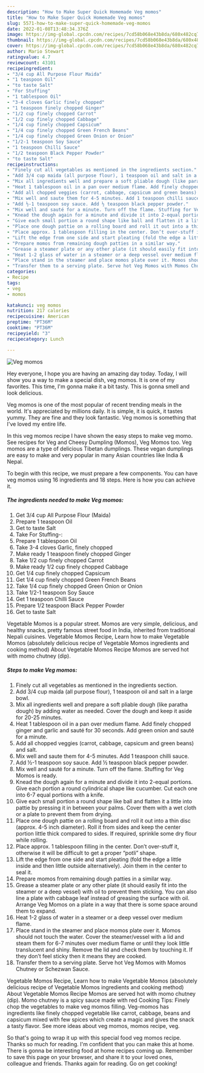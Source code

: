 ```yaml
---
description: "How to Make Super Quick Homemade Veg momos"
title: "How to Make Super Quick Homemade Veg momos"
slug: 5571-how-to-make-super-quick-homemade-veg-momos
date: 2022-01-08T13:48:34.376Z
image: https://img-global.cpcdn.com/recipes/7cd58b068e43b8da/680x482cq70/veg-momos-recipe-main-photo.jpg
thumbnail: https://img-global.cpcdn.com/recipes/7cd58b068e43b8da/680x482cq70/veg-momos-recipe-main-photo.jpg
cover: https://img-global.cpcdn.com/recipes/7cd58b068e43b8da/680x482cq70/veg-momos-recipe-main-photo.jpg
author: Mario Stewart
ratingvalue: 4.7
reviewcount: 43101
recipeingredient:
- "3/4 cup All Purpose Flour Maida"
- "1 teaspoon Oil"
- "to taste Salt"
- "For Stuffing"
- "1 tablespoon Oil"
- "3-4 cloves Garlic finely chopped"
- "1 teaspoon finely chopped Ginger"
- "1/2 cup finely chopped Carrot"
- "1/2 cup finely chopped Cabbage"
- "1/4 cup finely chopped Capsicum"
- "1/4 cup finely chopped Green French Beans"
- "1/4 cup finely chopped Green Onion or Onion"
- "1/2-1 teaspoon Soy Sauce"
- "1 teaspoon Chilli Sauce"
- "1/2 teaspoon Black Pepper Powder"
- "to taste Salt"
recipeinstructions:
- "Finely cut all vegetables as mentioned in the ingredients section."
- "Add 3/4 cup maida (all purpose flour), 1 teaspoon oil and salt in a large bowl."
- "Mix all ingredients well and prepare a soft pliable dough (like paratha dough) by adding water as needed. Cover the dough and keep it aside for 20-25 minutes."
- "Heat 1 tablespoon oil in a pan over medium flame. Add finely chopped ginger and garlic and sauté for 30 seconds. Add green onion and sauté for a minute."
- "Add all chopped veggies (carrot, cabbage, capsicum and green beans) and salt."
- "Mix well and saute them for 4-5 minutes. Add 1 teaspoon chilli sauce."
- "Add ½-1 teaspoon soy sauce. Add ½ teaspoon black pepper powder."
- "Mix well and sauté for a minute. Turn off the flame. Stuffing for Veg Momos is ready."
- "Knead the dough again for a minute and divide it into 2-equal portions. Give each portion a round cylindrical shape like cucumber. Cut each one into 6-7 equal portions with a knife."
- "Give each small portion a round shape like ball and flatten it a little into pattie by pressing it in between your palms. Cover them with a wet cloth or a plate to prevent them from drying."
- "Place one dough pattie on a rolling board and roll it out into a thin disc (approx. 4-5 inch diameter). Roll it from sides and keep the center portion little thick compared to sides. If required, sprinkle some dry flour while rolling."
- "Place approx. 1 tablespoon filling in the center. Don’t over-stuff it, otherwise it will be difficult to get a proper “potli” shape."
- "Lift the edge from one side and start pleating (fold the edge a little inside and then little outside alternatively). Join them in the center to seal it."
- "Prepare momos from remaining dough patties in a similar way."
- "Grease a steamer plate or any other plate (it should easily fit into the steamer or a deep vessel) with oil to prevent them sticking. You can also line a plate with cabbage leaf instead of greasing the surface with oil. Arrange Veg Momos on a plate in a way that there is some space around them to expand."
- "Heat 1-2 glass of water in a steamer or a deep vessel over medium flame."
- "Place stand in the steamer and place momos plate over it. Momos should not touch the water. Cover the steamer/vessel with a lid and steam them for 6-7 minutes over medium flame or until they look little translucent and shiny. Remove the lid and check them by touching it. If they don’t feel sticky then it means they are cooked."
- "Transfer them to a serving plate. Serve hot Veg Momos with Momos Chutney or Schezwan Sauce."
categories:
- Recipe
tags:
- veg
- momos

katakunci: veg momos 
nutrition: 217 calories
recipecuisine: American
preptime: "PT36M"
cooktime: "PT36M"
recipeyield: "3"
recipecategory: Lunch

---
```



![Veg momos](https://img-global.cpcdn.com/recipes/7cd58b068e43b8da/680x482cq70/veg-momos-recipe-main-photo.jpg)

Hey everyone, I hope you are having an amazing day today. Today, I will show you a way to make a special dish, veg momos. It is one of my favorites. This time, I'm gonna make it a bit tasty. This is gonna smell and look delicious.

Veg momos is one of the most popular of recent trending meals in the world. It's appreciated by millions daily. It is simple, it is quick, it tastes yummy. They are fine and they look fantastic. Veg momos is something that I've loved my entire life.

In this veg momos recipe I have shown the easy steps to make veg momo. See recipes for Veg and Cheesy Dumpling (Momos), Veg Momos too. Veg momos are a type of delicious Tibetan dumplings. These vegan dumplings are easy to make and very popular in many Asian countries like India &amp; Nepal.


To begin with this recipe, we must prepare a few components. You can have veg momos using 16 ingredients and 18 steps. Here is how you can achieve it.

<!--inarticleads1-->

##### The ingredients needed to make Veg momos:

1. Get 3/4 cup All Purpose Flour (Maida)
1. Prepare 1 teaspoon Oil
1. Get to taste Salt
1. Take For Stuffing-:
1. Prepare 1 tablespoon Oil
1. Take 3-4 cloves Garlic, finely chopped
1. Make ready 1 teaspoon finely chopped Ginger
1. Take 1/2 cup finely chopped Carrot
1. Make ready 1/2 cup finely chopped Cabbage
1. Get 1/4 cup finely chopped Capsicum
1. Get 1/4 cup finely chopped Green French Beans
1. Take 1/4 cup finely chopped Green Onion or Onion
1. Take 1/2-1 teaspoon Soy Sauce
1. Get 1 teaspoon Chilli Sauce
1. Prepare 1/2 teaspoon Black Pepper Powder
1. Get to taste Salt


Vegetable Momos is a popular street. Momos are very simple, delicious, and healthy snacks, pretty famous street food in India, inherited from traditional Nepali cuisines. Vegetable Momos Recipe, Learn how to make Vegetable Momos (absolutely delicious recipe of Vegetable Momos ingredients and cooking method) About Vegetable Momos Recipe Momos are served hot with momo chutney (dip). 

<!--inarticleads2-->

##### Steps to make Veg momos:

1. Finely cut all vegetables as mentioned in the ingredients section.
1. Add 3/4 cup maida (all purpose flour), 1 teaspoon oil and salt in a large bowl.
1. Mix all ingredients well and prepare a soft pliable dough (like paratha dough) by adding water as needed. Cover the dough and keep it aside for 20-25 minutes.
1. Heat 1 tablespoon oil in a pan over medium flame. Add finely chopped ginger and garlic and sauté for 30 seconds. Add green onion and sauté for a minute.
1. Add all chopped veggies (carrot, cabbage, capsicum and green beans) and salt.
1. Mix well and saute them for 4-5 minutes. Add 1 teaspoon chilli sauce.
1. Add ½-1 teaspoon soy sauce. Add ½ teaspoon black pepper powder.
1. Mix well and sauté for a minute. Turn off the flame. Stuffing for Veg Momos is ready.
1. Knead the dough again for a minute and divide it into 2-equal portions. Give each portion a round cylindrical shape like cucumber. Cut each one into 6-7 equal portions with a knife.
1. Give each small portion a round shape like ball and flatten it a little into pattie by pressing it in between your palms. Cover them with a wet cloth or a plate to prevent them from drying.
1. Place one dough pattie on a rolling board and roll it out into a thin disc (approx. 4-5 inch diameter). Roll it from sides and keep the center portion little thick compared to sides. If required, sprinkle some dry flour while rolling.
1. Place approx. 1 tablespoon filling in the center. Don’t over-stuff it, otherwise it will be difficult to get a proper “potli” shape.
1. Lift the edge from one side and start pleating (fold the edge a little inside and then little outside alternatively). Join them in the center to seal it.
1. Prepare momos from remaining dough patties in a similar way.
1. Grease a steamer plate or any other plate (it should easily fit into the steamer or a deep vessel) with oil to prevent them sticking. You can also line a plate with cabbage leaf instead of greasing the surface with oil. Arrange Veg Momos on a plate in a way that there is some space around them to expand.
1. Heat 1-2 glass of water in a steamer or a deep vessel over medium flame.
1. Place stand in the steamer and place momos plate over it. Momos should not touch the water. Cover the steamer/vessel with a lid and steam them for 6-7 minutes over medium flame or until they look little translucent and shiny. Remove the lid and check them by touching it. If they don’t feel sticky then it means they are cooked.
1. Transfer them to a serving plate. Serve hot Veg Momos with Momos Chutney or Schezwan Sauce.


Vegetable Momos Recipe, Learn how to make Vegetable Momos (absolutely delicious recipe of Vegetable Momos ingredients and cooking method) About Vegetable Momos Recipe Momos are served hot with momo chutney (dip). Momo chutney is a spicy sauce made with red Cooking Tips: Finely chop the vegetables to make veg momos filling. Veg-momos has ingredients like finely chopped vegetable like carrot, cabbage, beans and capsicum mixed with few spices which create a magic and gives the snack a tasty flavor. See more ideas about veg momos, momos recipe, veg. 

So that's going to wrap it up with this special food veg momos recipe. Thanks so much for reading. I'm confident that you can make this at home. There is gonna be interesting food at home recipes coming up. Remember to save this page on your browser, and share it to your loved ones, colleague and friends. Thanks again for reading. Go on get cooking!
